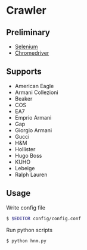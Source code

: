 # Crawler

## Preliminary

* [Selenium](http://www.seleniumhq.org)
* [Chromedriver](https://sites.google.com/a/chromium.org/chromedriver/downloads)

## Supports

* American Eagle
* Armani Collezioni
* Beaker
* COS
* EA7
* Emprio Armani
* Gap
* Giorgio Armani
* Gucci
* H&M
* Hollister
* Hugo Boss
* KUHO
* Lebeige
* Ralph Lauren

## Usage

Write config file
```bash
$ $EDITOR config/config.conf
```

Run python scripts
```bash
$ python hnm.py
```